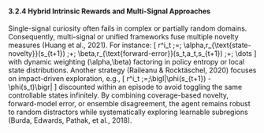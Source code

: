 #### 3.2.4 Hybrid Intrinsic Rewards and Multi-Signal Approaches

Single-signal curiosity often fails in complex or partially random domains. Consequently, multi-signal or unified frameworks fuse multiple novelty measures (Huang et al., 2021). For instance:
\[
r^i_t \;=\; \alpha\,r_{\text{state-novelty}}(s_{t+1})
 \;+\; \beta\,r_{\text{forward-error}}(s_t,a_t,s_{t+1})
 \;+\; \dots
\]
with dynamic weighting \(\alpha,\beta\) factoring in policy entropy or local state distributions. Another strategy (Raileanu & Rocktäschel, 2020) focuses on impact-driven exploration, e.g.,
\[
r^i_t \;=\;\bigl\|\phi(s_{t+1}) - \phi(s_t)\bigr\|
\]
discounted within an episode to avoid toggling the same controllable states infinitely. By combining coverage-based novelty, forward-model error, or ensemble disagreement, the agent remains robust to random distractors while systematically exploring learnable subregions (Burda, Edwards, Pathak, et al., 2018).
